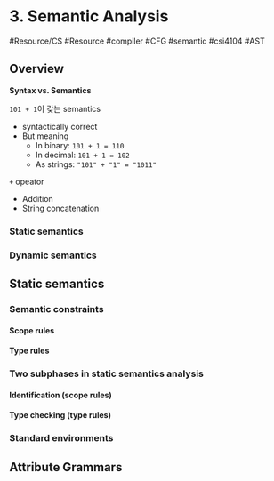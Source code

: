 # 3. Semantic Analysis
#Resource/CS #Resource #compiler #CFG #semantic #csi4104 #AST

## Overview


**Syntax vs. Semantics**

`101 + 1`이 갖는 semantics
- syntactically correct
- But meaning
	- In binary: `101 + 1 = 110`
	- In decimal: `101 + 1 = 102`
	- As strings: `"101" + "1" = "1011"`

`+` opeator
- Addition
- String concatenation



### Static semantics


### Dynamic semantics



## Static semantics


### Semantic constraints


#### Scope rules



#### Type rules





### Two subphases in static semantics analysis



#### Identification (scope rules)


#### Type checking (type rules)



### Standard environments




## Attribute Grammars

